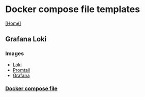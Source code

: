 # Docker compose file templates
[[Home]](/README.md)


## Grafana Loki

### Images
- [Loki](https://hub.docker.com/r/grafana/loki)
- [Promtail](https://hub.docker.com/r/grafana/promtail)
- [Grafana](https://hub.docker.com/r/grafana/grafana)

### [Docker compose file](/GrafanaLoki/docker-compose.yml)
